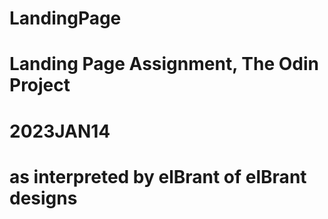 # LandingPage
# Landing Page Assignment, The Odin Project
# 2023JAN14 
# as interpreted by elBrant of elBrant designs
